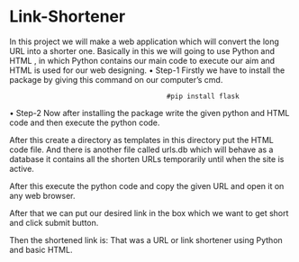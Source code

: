 # Link-Shortener

In this project we will make a web application which will convert the long URL into a shorter one.
Basically in this we will going to use Python and HTML , in which Python contains our main code to execute our aim and HTML is used for our web designing.
•	Step-1   Firstly we have to install the package by giving this command on our computer’s cmd.

                                           #pip install flask
•	Step-2  Now after installing the package write the given python  and HTML code and then execute the python code.
 
After this create a directory as templates in this directory put the HTML code file.
And there is another file called urls.db  which will behave as a database it contains all the shorten URLs temporarily until when the site is active.

After this execute the python code and copy the given URL and open it on any web browser.


After that we can put our desired link in the box which we want to get short and click submit button.
 
Then the shortened link is:
That was a URL or link shortener using Python and basic HTML.
